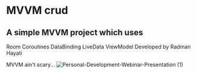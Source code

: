 # MVVM crud
## A simple **MVVM** project which uses

Room Coroutines DataBinding LiveData ViewModel
Developed by Radman Hayati

MVVM ain't scary...
![Personal-Development-Webinar-Presentation (1)](https://user-images.githubusercontent.com/72970748/113918949-43328500-97f8-11eb-96c9-3e00ea84c9e5.jpg)
